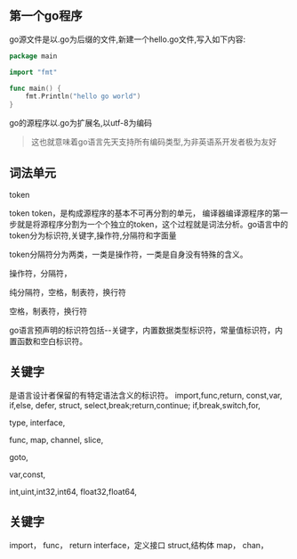 


## 第一个go程序

go源文件是以.go为后缀的文件,新建一个hello.go文件,写入如下内容:

```go title="hello.go"
package main

import "fmt"

func main() {
	fmt.Println("hello go world")
}
```







go的源程序以.go为扩展名,以utf-8为编码

> 这也就意味着go语言先天支持所有编码类型,为非英语系开发者极为友好









## 词法单元

token


token
token，是构成源程序的基本不可再分割的单元，
编译器编译源程序的第一步就是将源程序分割为一个个独立的token，这个过程就是词法分析。go语言中的token分为标识符,关键字,操作符,分隔符和字面量

token分隔符分为两类，一类是操作符，一类是自身没有特殊的含义。


操作符，分隔符，


纯分隔符，空格，制表符，换行符

空格，制表符，换行符



go语言预声明的标识符包括--关键字，内置数据类型标识符，常量值标识符，内置函数和空白标识符。
## 关键字

是语言设计者保留的有特定语法含义的标识符。
import,func,return,
const,var,
if,else,
defer,
struct,
select,break;return,continue;
if,break,switch,for,



type,
interface,



func,
map,
channel,
slice,


goto,


var,const,




int,uint,int32,int64,
float32,float64,













## 关键字
import，
func，
return
interface，定义接口
struct,结构体
map，
chan，





